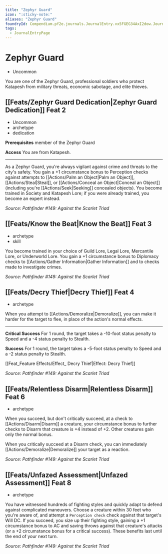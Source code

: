 ```yaml
---
title: "Zephyr Guard"
icon: ":sticky-note:"
aliases: "Zephyr Guard"
foundryId: Compendium.pf2e.journals.JournalEntry.vx5FGEG34AxI2dow.JournalEntryPage.KORSADviZaSccs2W
tags:
  - JournalEntryPage
---
```


# Zephyr Guard
*   Uncommon

You are one of the Zephyr Guard, professional soldiers who protect Katapesh from military threats, economic sabotage, and elite thieves.

## [[Feats/Zephyr Guard Dedication|Zephyr Guard Dedication]] Feat 2

*   Uncommon
*   archetype
*   dedication

**Prerequisites** member of the Zephyr Guard

**Access** You are from Katapesh.

* * *

As a Zephyr Guard, you're always vigilant against crime and threats to the city's safety. You gain a +1 circumstance bonus to Perception checks against attempts to [[Actions/Palm an Object|Palm an Object]], [[Actions/Steal|Steal]], or [[Actions/Conceal an Object|Conceal an Object]] (including you're [[Actions/Seek|Seeking]] concealed objects). You become trained in Society and Katapesh Lore; if you were already trained, you become an expert instead.

_Source: Pathfinder #149: Against the Scarlet Triad_

## [[Feats/Know the Beat|Know the Beat]] Feat 3

*   archetype
*   skill

You become trained in your choice of Guild Lore, Legal Lore, Mercantile Lore, or Underworld Lore. You gain a +1 circumstance bonus to Diplomacy checks to [[Actions/Gather Information|Gather Information]] and to checks made to investigate crimes.

_Source: Pathfinder #149: Against the Scarlet Triad_

## [[Feats/Decry Thief|Decry Thief]] Feat 4

*   archetype

When you attempt to [[Actions/Demoralize|Demoralize]], you can make it harder for the target to flee, in place of the action's normal effects.

* * *

**Critical Success** For 1 round, the target takes a -10-foot status penalty to Speed and a -4 status penalty to Stealth.

**Success** For 1 round, the target takes a -5-foot status penalty to Speed and a -2 status penalty to Stealth.

[[Feat_Feature Effects/Effect_ Decry Thief|Effect: Decry Thief]]

_Source: Pathfinder #149: Against the Scarlet Triad_

## [[Feats/Relentless Disarm|Relentless Disarm]] Feat 6

*   archetype

When you succeed, but don't critically succeed, at a check to [[Actions/Disarm|Disarm]] a creature, your circumstance bonus to further checks to Disarm that creature is +4 instead of +2. Other creatures gain only the normal bonus.

When you critically succeed at a Disarm check, you can immediately [[Actions/Demoralize|Demoralize]] your target as a reaction.

_Source: Pathfinder #149: Against the Scarlet Triad_

## [[Feats/Unfazed Assessment|Unfazed Assessment]] Feat 8

*   archetype

You have witnessed hundreds of fighting styles and quickly adapt to defend against complicated maneuvers. Choose a creature within 30 feet who you're aware of, and attempt a `Perception check` check against that target's Will DC. If you succeed, you size up their fighting style, gaining a +1 circumstance bonus to AC and saving throws against that creature's attacks (or a +2 circumstance bonus for a critical success). These benefits last until the end of your next turn.

_Source: Pathfinder #149: Against the Scarlet Triad_